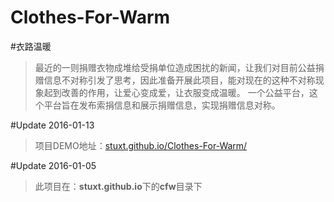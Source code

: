 # Clothes-For-Warm

#衣路温暖
>最近的一则捐赠衣物成堆给受捐单位造成困扰的新闻，让我们对目前公益捐赠信息不对称引发了思考，因此准备开展此项目，能对现在的这种不对称现象起到改善的作用，让爱心变成爱，让衣服变成温暖。
>一个公益平台，这个平台旨在发布索捐信息和展示捐赠信息，实现捐赠信息对称。

#Update 2016-01-13
>项目DEMO地址：[stuxt.github.io/Clothes-For-Warm/](stuxt.github.io/Clothes-For-Warm/)

#Update 2016-01-05
>此项目在：**stuxt.github.io**下的**cfw**目录下


